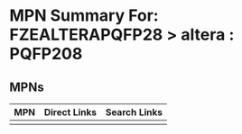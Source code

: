 



# MPN Summary For: FZEALTERAPQFP28 > altera : PQFP208

## MPNs
  

|MPN|Direct Links|Search Links|
| :--- | :--- | :--- |
||||
